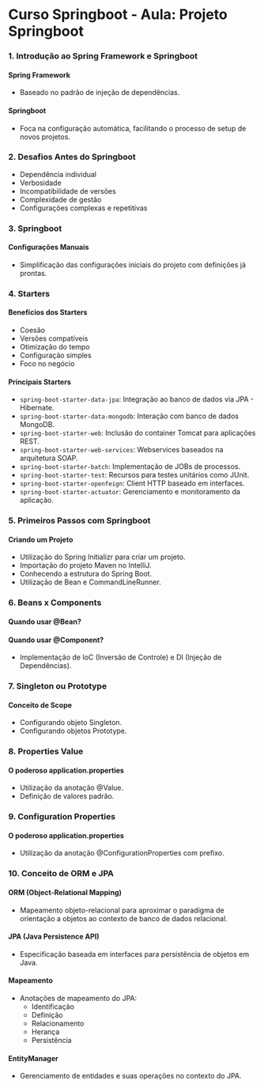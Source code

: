 # Curso Springboot - Aula: Projeto Springboot

### 1. Introdução ao Spring Framework e Springboot

#### Spring Framework
- Baseado no padrão de injeção de dependências.

#### Springboot
- Foca na configuração automática, facilitando o processo de setup de novos projetos.

### 2. Desafios Antes do Springboot
- Dependência individual
- Verbosidade
- Incompatibilidade de versões
- Complexidade de gestão
- Configurações complexas e repetitivas

### 3. Springboot

#### Configurações Manuais
- Simplificação das configurações iniciais do projeto com definições já prontas.

### 4. Starters

#### Benefícios dos Starters
- Coesão
- Versões compatíveis
- Otimização do tempo
- Configuração simples
- Foco no negócio

#### Principais Starters
- `spring-boot-starter-data-jpa`: Integração ao banco de dados via JPA - Hibernate.
- `spring-boot-starter-data-mongodb`: Interação com banco de dados MongoDB.
- `spring-boot-starter-web`: Inclusão do container Tomcat para aplicações REST.
- `spring-boot-starter-web-services`: Webservices baseados na arquitetura SOAP.
- `spring-boot-starter-batch`: Implementação de JOBs de processos.
- `spring-boot-starter-test`: Recursos para testes unitários como JUnit.
- `spring-boot-starter-openfeign`: Client HTTP baseado em interfaces.
- `spring-boot-starter-actuator`: Gerenciamento e monitoramento da aplicação.

### 5. Primeiros Passos com Springboot

#### Criando um Projeto
- Utilização do Spring Initializr para criar um projeto.
- Importação do projeto Maven no IntelliJ.
- Conhecendo a estrutura do Spring Boot.
- Utilização de Bean e CommandLineRunner.

### 6. Beans x Components

#### Quando usar @Bean?
#### Quando usar @Component?
- Implementação de IoC (Inversão de Controle) e DI (Injeção de Dependências).

### 7. Singleton ou Prototype

#### Conceito de Scope
- Configurando objeto Singleton.
- Configurando objetos Prototype.

### 8. Properties Value

#### O poderoso application.properties
- Utilização da anotação @Value.
- Definição de valores padrão.

### 9. Configuration Properties

#### O poderoso application.properties
- Utilização da anotação @ConfigurationProperties com prefixo.

### 10. Conceito de ORM e JPA

#### ORM (Object-Relational Mapping)
- Mapeamento objeto-relacional para aproximar o paradigma de orientação a objetos ao contexto de banco de dados relacional.

#### JPA (Java Persistence API)
- Especificação baseada em interfaces para persistência de objetos em Java.

#### Mapeamento
- Anotações de mapeamento do JPA:
  - Identificação
  - Definição
  - Relacionamento
  - Herança
  - Persistência

#### EntityManager
- Gerenciamento de entidades e suas operações no contexto do JPA.